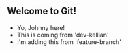 ## Welcome to Git!

- Yo, Johnny here!
- This is coming from 'dev-kellian'
- I'm adding this from 'feature-branch'